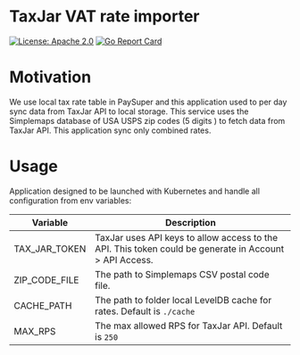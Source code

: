 # TaxJar VAT rate importer

[![License: Apache 2.0](https://img.shields.io/badge/License-Apache2.0-green.svg)](https://opensource.org/licenses/Apache2.0)
[![Go Report Card](https://goreportcard.com/badge/github.com/paysuper/paysuper-taxjar-rate-importer)](https://goreportcard.com/report/github.com/paysuper/paysuper-taxjar-rate-importer)

# Motivation
We use local tax rate table in PaySuper and this application used to per day sync data from TaxJar API to
local storage. This service uses the Simplemaps database of USA USPS zip codes (5 digits ) to fetch data 
from TaxJar API. This application sync only combined rates.

# Usage

Application designed to be launched with Kubernetes and handle all configuration from env variables:

| Variable      | Description                                                                                            |
|---------------|--------------------------------------------------------------------------------------------------------|
| TAX_JAR_TOKEN | TaxJar uses API keys to allow access to the API. This token could be generate in Account > API Access. |
| ZIP_CODE_FILE | The path to Simplemaps CSV postal code file.                                                           |
| CACHE_PATH    | The path to folder local LevelDB cache for rates. Default is `./cache`                                 |
| MAX_RPS       | The max allowed RPS for TaxJar API. Default is `250`                                                   |



 